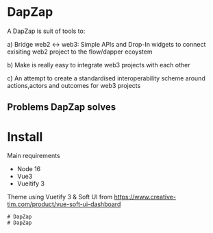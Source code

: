 # DapZap

A DapZap is suit of tools to:

a) Bridge web2 <-> web3:
 Simple APIs and Drop-In widgets to connect exisiting web2 project to the flow/dapper ecoystem


b) Make is really easy to integrate web3 projects with each other

c) An attempt to create a standardised interoperability scheme around actions,actors and outcomes for web3 projects

## Problems DapZap solves



# Install

Main requirements

- Node 16
- Vue3
- Vueitify 3



Theme using Vuetify 3 & Soft UI  from https://www.creative-tim.com/product/vue-soft-ui-dashboard

```
# DapZap
# DapZap
